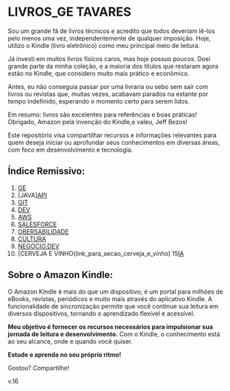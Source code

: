 # LIVROS_GE TAVARES

Sou um grande fã de livros técnicos e acredito que todos deveriam lê-los pelo menos uma vez, independentemente de qualquer imposição. Hoje, utilizo o Kindle (livro eletrônico) como meu principal meio de leitura.

Já investi em muitos livros físicos caros, mas hoje possuo poucos. Doei grande parte da minha coleção, e a maioria dos títulos que restaram agora estão no Kindle, que considero muito mais prático e econômico.

Antes, eu não conseguia passar por uma livraria ou sebo sem sair com livros ou revistas que, muitas vezes, acabavam parados na estante por tempo indefinido, esperando o momento certo para serem lidos.

Em resumo: livros são excelentes para referências e boas práticas! Obrigado, Amazon pela invenção do Kindle,e valeu, Jeff Bezos!

Este repositório visa compartilhar recursos e informações relevantes para quem deseja iniciar ou aprofundar seus conhecimentos em diversas áreas, com foco em desenvolvimento e tecnologia.

## Índice Remissivo:

1.  [GE](link_para_secao_GERAL)
2.  [JAVA][API](link_para_secao_java)
3.  [GIT](link_para_secao_git)
4.  [DEV](link_para_secao_DEV)
5.  [AWS](link_para_secao_dev_negocio)
6.  [SALESFORCE](link_para_secao_Salesforce)
7.  [OBERSABILIDADE](link_para_secao_Linguagem)
8.  [CULTURA](link_para_secao_cultura)
11.  [NEGOCIO.DEV](link_para_secao_IA)
12. [CERVEJA E VINHO(link_para_secao_cerveja_e_vinho)
15[IA](link_para_secao_IA)
## Sobre o Amazon Kindle:

O Amazon Kindle é mais do que um dispositivo; é um portal para milhões de eBooks, revistas, periódicos e muito mais através do aplicativo Kindle. A funcionalidade de sincronização permite que você continue sua leitura em diversos dispositivos, tornando o aprendizado flexível e acessível.

**Meu objetivo é fornecer os recursos necessários para impulsionar sua jornada de leitura e desenvolvimento.** Com o Kindle, o conhecimento está ao seu alcance, onde e quando você quiser.

**Estude e aprenda no seu próprio ritmo!**

Gostou? Compartilhe!

v.16